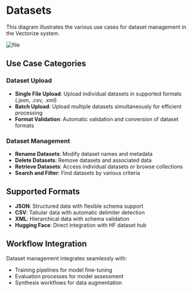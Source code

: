 # Datasets

This diagram illustrates the various use cases for dataset management in the Vectorize system.

![file](../diagrams/out/use-cases-datasets.svg)

## Use Case Categories

### Dataset Upload

- **Single File Upload**: Upload individual datasets in supported formats (.json, .csv, .xml)
- **Batch Upload**: Upload multiple datasets simultaneously for efficient processing
- **Format Validation**: Automatic validation and conversion of dataset formats

### Dataset Management

- **Rename Datasets**: Modify dataset names and metadata
- **Delete Datasets**: Remove datasets and associated data
- **Retrieve Datasets**: Access individual datasets or browse collections
- **Search and Filter**: Find datasets by various criteria

## Supported Formats

- **JSON**: Structured data with flexible schema support
- **CSV**: Tabular data with automatic delimiter detection
- **XML**: Hierarchical data with schema validation
- **Hugging Face**: Direct integration with HF dataset hub

## Workflow Integration

Dataset management integrates seamlessly with:

- Training pipelines for model fine-tuning
- Evaluation processes for model assessment
- Synthesis workflows for data augmentation
